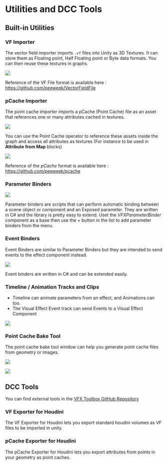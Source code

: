 

# Utilities and DCC Tools

## Built-in Utilities

### VF Importer

The vector field importer imports `.vf` files into Unity as 3D Textures. It can store them as Floating point, Half Floating point or Byte data formats. You can then reuse these textures in graphs.

![](Images/vf-importer.png)

Reference of the VF File format is available here : https://github.com/peeweek/VectorFieldFile

### pCache Importer

The point cache importer imports a pCache (Point Cache) file as an asset that references one or many attributes cached in textures.

![](Images/pcache-importer.png)

You can use the Point Cache operator to reference these assets inside the graph and access all attributes as textures (For instance to be used in **Attribute from Map** blocks)

![](Images/pcache-operator.png)

Reference of the *pCache* format is available here : https://github.com/peeweek/pcache

### Parameter Binders

![](Images/parameter-binder.png)

Parameter binders are scripts that can perform automatic binding between a scene object or component and an Exposed parameter. They are written in C# and the library is pretty easy to extend. Uset the *VFXParameterBinder* component as a base then use the + button in the list to add parameter binders from the menu.

### Event Binders

Event Binders are similar to Parameter Binders but they are intended to send events to the effect component instead.

![](Images/event-binders.png)

Event binders are written in C# and can be extended easily.

### Timeline / Animation Tracks and Clips

* Timeline can animate parameters from an effect, and Animations can too.
* The Visual Effect Event track can send Events to a Visual Effect Component

![](Images/timeline-events.gif)

### Point Cache Bake Tool

The point cache bake tool window can help you generate point cache files from geometry or images.

![](Images/pcache-tool-mesh.png)

![](Images/pcache-tool-texture.png)

## DCC Tools

You can find external tools in the [VFX Toolbox GitHub Repository](https://github.com/Unity-Technologies/VFXToolbox)

### VF Exporter for Houdini

The VF Exporter for Houdini lets you export standard houdini volumes as VF files to be imported in unity. 

### pCache Exporter for Houdini

The pCache Exporter for Houdini lets you export attributes from points in your geometry as point caches.
